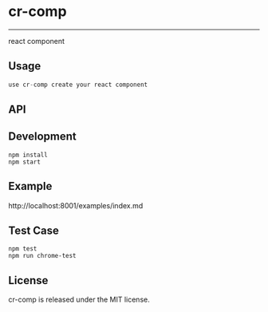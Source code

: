 # cr-comp
---

react component


## Usage

```jsx
use cr-comp create your react component
```

## API

## Development

```
npm install
npm start
```

## Example

http://localhost:8001/examples/index.md



## Test Case

```
npm test
npm run chrome-test
```


## License

cr-comp is released under the MIT license.
